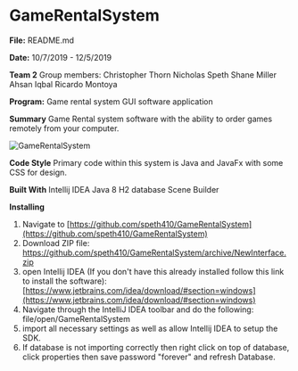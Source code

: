 
#
# GameRentalSystem
**File:**
README.md

**Date:**
10/7/2019 - 12/5/2019

**Team 2**
Group members:
Christopher Thorn
Nicholas Speth
Shane Miller
Ahsan Iqbal
Ricardo Montoya

**Program:**
Game rental system GUI software application 

**Summary**
Game Rental system software with the ability to order games remotely from your computer. 

![GameRentalSystem](https://ibb.co/SKzsXYG)

**Code Style**
Primary code within this system is Java and JavaFx with some CSS for design.

**Built With**
Intellij IDEA
Java 8
H2 database
Scene Builder

**Installing**
1. Navigate to [https://github.com/speth410/GameRentalSystem](https://github.com/speth410/GameRentalSystem)
2. Download ZIP file: https://github.com/speth410/GameRentalSystem/archive/NewInterface.zip
3. open Intellij IDEA (If you don't have this already installed follow this link to install the software): [https://www.jetbrains.com/idea/download/#section=windows](https://www.jetbrains.com/idea/download/#section=windows)
4. Navigate through the IntelliJ IDEA toolbar and do the following: file/open/GameRentalSystem
5. import all necessary settings as well as allow Intellij IDEA to setup the SDK. 
6. If database is not importing correctly then right click on top of database, click properties then save password "forever" and refresh Database.


